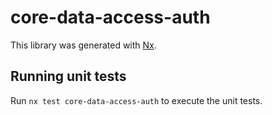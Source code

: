 # core-data-access-auth

This library was generated with [Nx](https://nx.dev).

## Running unit tests

Run `nx test core-data-access-auth` to execute the unit tests.
